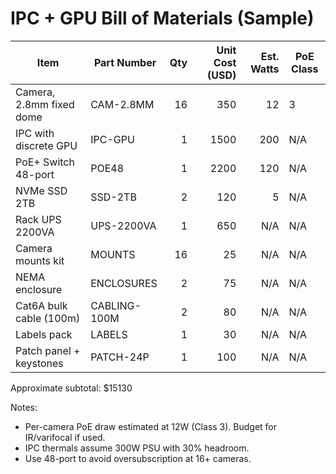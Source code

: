 # IPC + GPU Bill of Materials (Sample)

| Item | Part Number | Qty | Unit Cost (USD) | Est. Watts | PoE Class |
| --- | --- | ---: | ---: | ---: | --- |
| Camera, 2.8mm fixed dome | CAM-2.8MM | 16 | 350 | 12 | 3 |
| IPC with discrete GPU | IPC-GPU | 1 | 1500 | 200 | N/A |
| PoE+ Switch 48-port | POE48 | 1 | 2200 | 120 | N/A |
| NVMe SSD 2TB | SSD-2TB | 2 | 120 | 5 | N/A |
| Rack UPS 2200VA | UPS-2200VA | 1 | 650 | N/A | N/A |
| Camera mounts kit | MOUNTS | 16 | 25 | N/A | N/A |
| NEMA enclosure | ENCLOSURES | 2 | 75 | N/A | N/A |
| Cat6A bulk cable (100m) | CABLING-100M | 2 | 80 | N/A | N/A |
| Labels pack | LABELS | 1 | 30 | N/A | N/A |
| Patch panel + keystones | PATCH-24P | 1 | 100 | N/A | N/A |

Approximate subtotal: $15130

Notes:
- Per-camera PoE draw estimated at 12W (Class 3). Budget for IR/varifocal if used.
- IPC thermals assume 300W PSU with 30% headroom.
- Use 48-port to avoid oversubscription at 16+ cameras.
